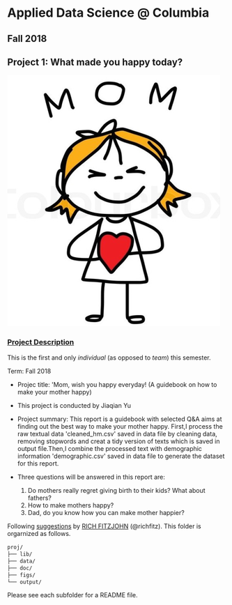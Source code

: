 # Applied Data Science @ Columbia
## Fall 2018
## Project 1: What made you happy today?

![image](figs/lovemom.png)

### [Project Description](doc/)
This is the first and only *individual* (as opposed to *team*) this semester. 

Term: Fall 2018

+ Projec title: 'Mom, wish you happy everyday! (A guidebook on how to make your mother happy) 
+ This project is conducted by Jiaqian Yu

+ Project summary: This report is a guidebook with selected Q&A aims at finding out the best way to make your mother happy. 
First,I process the raw textual data 'cleaned_hm.csv' saved in data file by cleaning data, removing stopwords and creat a tidy version of texts which is saved in output file.Then,I combine the processed text with demographic information 'demographic.csv' saved in data file to generate the dataset for this report.

+ Three questions will be answered in this report are:
  1. Do mothers really regret giving birth to their kids? What about fathers?
  2. How to make mothers happy?
  3. Dad, do you know how you can make mother happier?

Following [suggestions](http://nicercode.github.io/blog/2013-04-05-projects/) by [RICH FITZJOHN](http://nicercode.github.io/about/#Team) (@richfitz). This folder is orgarnized as follows.

```
proj/
├── lib/
├── data/
├── doc/
├── figs/
└── output/
```

Please see each subfolder for a README file.
